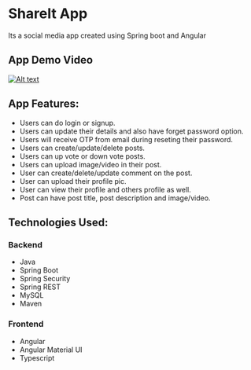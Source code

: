 # ShareIt App

Its a social media app created using Spring boot and Angular

## App Demo Video

[![Alt text](https://i9.ytimg.com/vi/hHPZYqaje-M/mq2.jpg?sqp=CIjp4JoG&rs=AOn4CLDDF_8E3zDXO2VErcyhKim0XHoc8Q)](https://youtu.be/hHPZYqaje-M)

## App Features:

- Users can do login or signup.
- Users can update their details and also have forget password option.
- Users will receive OTP from email during reseting their password.
- Users can create/update/delete posts.
- Users can up vote or down vote posts.
- Users can upload image/video in their post.
- User can create/delete/update comment on the post.
- User can upload their profile pic.
- User can view their profile and others profile as well.
- Post can have post title, post description and image/video.

## Technologies Used:

### Backend

- Java
- Spring Boot
- Spring Security
- Spring REST
- MySQL
- Maven

### Frontend

- Angular
- Angular Material UI
- Typescript
